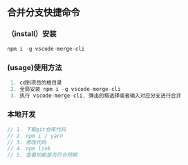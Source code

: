 ## 合并分支快捷命令

### （install）安装
```js
npm i -g vscode-merge-cli
```

### (usage)使用方法
```javascript
 1. cd到项目的根目录
 2. 全局安装 npm i -g vscode-merge-cli
 3. 执行 vscode-merge-cli, 弹出的框选择或者输入对应分支进行合并
```
### 本地开发
```js
// 1. 下载git仓库代码
// 2. npm i / yarn
// 3. 修改代码 
// 4. npm link
// 5. 查看功能是否符合预期
```